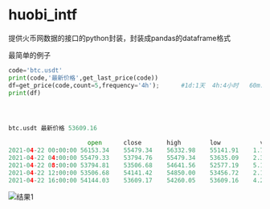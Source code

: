 # huobi_intf
提供火币网数据的接口的python封装，封装成pandas的dataframe格式

最简单的例子



```python
code='btc.usdt'
print(code,'最新价格',get_last_price(code))
df=get_price(code,count=5,frequency='4h');      #1d:1天  4h:4小时   60m: 60分钟    15m:15分钟
print(df)




btc.usdt 最新价格 53609.16

                      open	    close   	high       	low	          vol	
2021-04-22 00:00:00	56153.34	55479.34	56332.98	55141.91	1.727785e+08	
2021-04-22 04:00:00	55479.33	53794.76	55479.34	53635.09	2.322080e+08
2021-04-22 08:00:00	53794.81	53506.68	54641.56	52577.19	5.136929e+08
2021-04-22 12:00:00	53506.68	54141.42	54850.00	53456.72	2.157972e+08
2021-04-22 16:00:00	54144.03	53609.17	54260.05	53609.16	4.257941e+07
```
![结果1](https://github.com/mpquant/huobi_hq/blob/main/img/btc425.png)